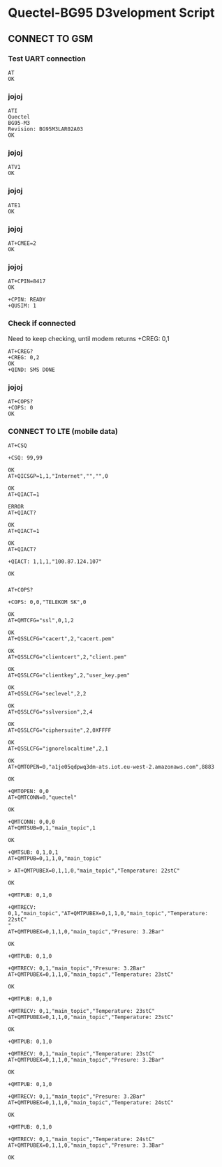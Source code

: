 # Quectel-BG95 D3velopment Script

## CONNECT TO GSM

### Test UART connection

    AT
    OK
    
### jojoj

    ATI
    Quectel
    BG95-M3
    Revision: BG95M3LAR02A03
    OK

### jojoj

    ATV1
    OK

### jojoj
    
    ATE1
    OK
    
### jojoj
    
    AT+CMEE=2
    OK
    
### jojoj
    
    AT+CPIN=8417
    OK

    +CPIN: READY
    +QUSIM: 1
    
### Check if connected

Need to keep checking, until modem returns +CREG: 0,1
    
    AT+CREG?
    +CREG: 0,2
    OK
    +QIND: SMS DONE
    
### jojoj
    
    AT+COPS?
    +COPS: 0
    OK

### CONNECT TO LTE (mobile data)

    AT+CSQ

    +CSQ: 99,99

    OK
    AT+QICSGP=1,1,"Internet","","",0

    OK
    AT+QIACT=1

    ERROR
    AT+QIACT?

    OK
    AT+QIACT=1

    OK
    AT+QIACT?

    +QIACT: 1,1,1,"100.87.124.107"

    OK
    
###     
    
    AT+COPS?

    +COPS: 0,0,"TELEKOM SK",0

    OK
    AT+QMTCFG="ssl",0,1,2

    OK
    AT+QSSLCFG="cacert",2,"cacert.pem"

    OK
    AT+QSSLCFG="clientcert",2,"client.pem"

    OK
    AT+QSSLCFG="clientkey",2,"user_key.pem"

    OK
    AT+QSSLCFG="seclevel",2,2

    OK
    AT+QSSLCFG="sslversion",2,4

    OK
    AT+QSSLCFG="ciphersuite",2,0XFFFF

    OK
    AT+QSSLCFG="ignorelocaltime",2,1

    OK
    AT+QMTOPEN=0,"a1je05qdpwq3dm-ats.iot.eu-west-2.amazonaws.com",8883

    OK

    +QMTOPEN: 0,0
    AT+QMTCONN=0,"quectel"

    OK

    +QMTCONN: 0,0,0
    AT+QMTSUB=0,1,"main_topic",1

    OK

    +QMTSUB: 0,1,0,1
    AT+QMTPUB=0,1,1,0,"main_topic"

    > AT+QMTPUBEX=0,1,1,0,"main_topic","Temperature: 22stC"

    OK

    +QMTPUB: 0,1,0

    +QMTRECV: 0,1,"main_topic","AT+QMTPUBEX=0,1,1,0,"main_topic","Temperature: 22stC"
    "
    AT+QMTPUBEX=0,1,1,0,"main_topic","Presure: 3.2Bar"

    OK

    +QMTPUB: 0,1,0

    +QMTRECV: 0,1,"main_topic","Presure: 3.2Bar"
    AT+QMTPUBEX=0,1,1,0,"main_topic","Temperature: 23stC"

    OK

    +QMTPUB: 0,1,0

    +QMTRECV: 0,1,"main_topic","Temperature: 23stC"
    AT+QMTPUBEX=0,1,1,0,"main_topic","Temperature: 23stC"

    OK

    +QMTPUB: 0,1,0

    +QMTRECV: 0,1,"main_topic","Temperature: 23stC"
    AT+QMTPUBEX=0,1,1,0,"main_topic","Presure: 3.2Bar"

    OK

    +QMTPUB: 0,1,0

    +QMTRECV: 0,1,"main_topic","Presure: 3.2Bar"
    AT+QMTPUBEX=0,1,1,0,"main_topic","Temperature: 24stC"

    OK

    +QMTPUB: 0,1,0

    +QMTRECV: 0,1,"main_topic","Temperature: 24stC"
    AT+QMTPUBEX=0,1,1,0,"main_topic","Presure: 3.3Bar"

    OK
    
    
